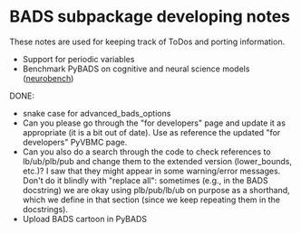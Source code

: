 # BADS subpackage developing notes

These notes are used for keeping track of ToDos and porting information.

* Support for periodic variables
* Benchmark PyBADS on cognitive and neural science models ([neurobench](https://github.com/lacerbi/neurobench))

DONE:
- snake case for advanced_bads_options
- Can you please go through the "for developers" page and update it as appropriate (it is a bit out of date). Use as reference the updated "for developers" PyVBMC page.
- Can you also do a search through the code to check references to lb/ub/plb/pub and change them to the extended version (lower_bounds, etc.)? I saw that they might appear in some warning/error messages. Don't do it blindly with "replace all": sometimes (e.g., in the BADS docstring) we are okay using plb/pub/lb/ub on purpose as a shorthand, which we define in that section (since we keep repeating them in the docstrings).
- Upload BADS cartoon in PyBADS
